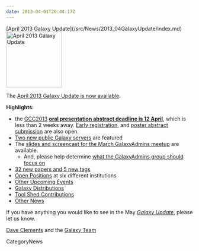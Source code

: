 ```yaml
---
date: 2013-04-01T20:44:17Z
---
```

<div class='newsItemHeader'>[April 2013 Galaxy Update](/src/News/2013_04GalaxyUpdate/index.md)</div>

<div class='right'><a href='/GalaxyUpdates/2013_04'><img src='/Images/Logos/GalaxyUpdate200.png' alt='April 2013 Galaxy Update' width=150 /></a></div>

The [April 2013 Galaxy Update is now available](/src/GalaxyUpdates/2013_04/index.md). 

**Highlights:**
* the [GCC2013](/src/GalaxyUpdates/2013_04/index.md#gcc2013) **[oral presentation abstract deadline is 12 April](/src/Events/GCC2013/Abstracts/index.md)**, which is less than 2 weeks away.  [Early registration](/Events/GCC2013/Register), and [poster abstract submission](/src/Events/GCC2013/Abstracts/index.md) are also open.
* [Two new public Galaxy servers](/src/GalaxyUpdates/2013_04/index.md#new-public-galaxy-servers) are featured
* The [slides and screencast for the March GalaxyAdmins meetup](/src/GalaxyUpdates/2013_04/index.md#galaxyadmins) are available.
  * And, please help determine [what the GalaxyAdmins group should focus on](/src/GalaxyUpdates/2013_04/index.md#galaxyadmins_future_directions)
* [32 new papers and 5 new tags](/src/GalaxyUpdates/2013_04/index.md#new-papers)
* [Open Positions](/src/GalaxyUpdates/2013_04/index.md#whos-hiring) at six different institutions
* [Other Upcoming Events](/src/GalaxyUpdates/2013_04/index.md#other-upcoming-events)
* [Galaxy Distributions](/src/GalaxyUpdates/2013_04/index.md#galaxy-distributions)
* [Tool Shed Contributions](/src/GalaxyUpdates/2013_04/index.md#tool-shed-contributions)
* [Other News](/src/GalaxyUpdates/2013_04/index.md#other-news)

If you have anything you would like to see in the May *[Galaxy Update](/src/GalaxyUpdates/index.md)*, please let us know.

[Dave Clements](/src/DaveClements/index.md) and the [Galaxy Team](/src/GalaxyTeam/index.md)


CategoryNews
